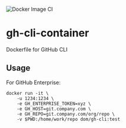 ![Docker Image CI](https://github.com/dominik-ba/gh-cli-container/workflows/Docker%20Image%20CI/badge.svg)

# gh-cli-container
Dockerfile for GitHub CLI


## Usage

For GitHub Enterprise:

```
docker run -it \
    -u 1234:1234 \
    -e GH_ENTERPRISE_TOKEN=xyz \
    -e GH_HOST=git.company.com \
    -e GH_REPO=git.company.com/org/repo \
    -v $PWD:/home/work/repo dom/gh-cli:test
```
